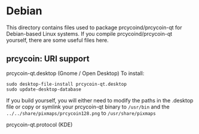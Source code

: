 
Debian
====================
This directory contains files used to package prcycoind/prcycoin-qt
for Debian-based Linux systems. If you compile prcycoind/prcycoin-qt yourself, there are some useful files here.

## prcycoin: URI support ##


prcycoin-qt.desktop  (Gnome / Open Desktop)
To install:

	sudo desktop-file-install prcycoin-qt.desktop
	sudo update-desktop-database

If you build yourself, you will either need to modify the paths in
the .desktop file or copy or symlink your prcycoin-qt binary to `/usr/bin`
and the `../../share/pixmaps/prcycoin128.png` to `/usr/share/pixmaps`

prcycoin-qt.protocol (KDE)
